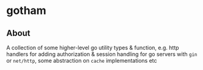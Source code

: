 # gotham 

## About 
A collection of some higher-level go utility types & function, e.g. http handlers for adding authorization & session handling for go servers with `gin` or `net/http`, some abstraction on `cache` implementations etc
